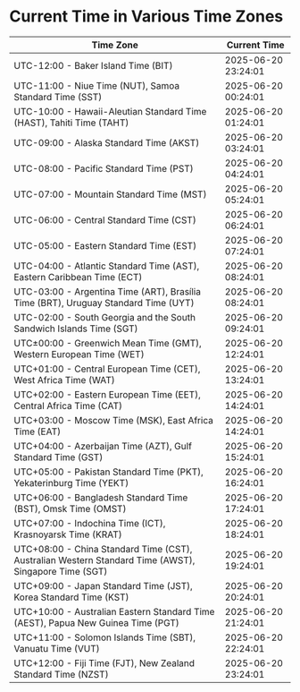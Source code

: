 # Current Time in Various Time Zones

| Time Zone | Current Time |
|-----------|--------------|
| UTC-12:00 - Baker Island Time (BIT) | 2025-06-20 23:24:01 |
| UTC-11:00 - Niue Time (NUT), Samoa Standard Time (SST) | 2025-06-20 00:24:01 |
| UTC-10:00 - Hawaii-Aleutian Standard Time (HAST), Tahiti Time (TAHT) | 2025-06-20 01:24:01 |
| UTC-09:00 - Alaska Standard Time (AKST) | 2025-06-20 03:24:01 |
| UTC-08:00 - Pacific Standard Time (PST) | 2025-06-20 04:24:01 |
| UTC-07:00 - Mountain Standard Time (MST) | 2025-06-20 05:24:01 |
| UTC-06:00 - Central Standard Time (CST) | 2025-06-20 06:24:01 |
| UTC-05:00 - Eastern Standard Time (EST) | 2025-06-20 07:24:01 |
| UTC-04:00 - Atlantic Standard Time (AST), Eastern Caribbean Time (ECT) | 2025-06-20 08:24:01 |
| UTC-03:00 - Argentina Time (ART), Brasília Time (BRT), Uruguay Standard Time (UYT) | 2025-06-20 08:24:01 |
| UTC-02:00 - South Georgia and the South Sandwich Islands Time (SGT) | 2025-06-20 09:24:01 |
| UTC±00:00 - Greenwich Mean Time (GMT), Western European Time (WET) | 2025-06-20 12:24:01 |
| UTC+01:00 - Central European Time (CET), West Africa Time (WAT) | 2025-06-20 13:24:01 |
| UTC+02:00 - Eastern European Time (EET), Central Africa Time (CAT) | 2025-06-20 14:24:01 |
| UTC+03:00 - Moscow Time (MSK), East Africa Time (EAT) | 2025-06-20 14:24:01 |
| UTC+04:00 - Azerbaijan Time (AZT), Gulf Standard Time (GST) | 2025-06-20 15:24:01 |
| UTC+05:00 - Pakistan Standard Time (PKT), Yekaterinburg Time (YEKT) | 2025-06-20 16:24:01 |
| UTC+06:00 - Bangladesh Standard Time (BST), Omsk Time (OMST) | 2025-06-20 17:24:01 |
| UTC+07:00 - Indochina Time (ICT), Krasnoyarsk Time (KRAT) | 2025-06-20 18:24:01 |
| UTC+08:00 - China Standard Time (CST), Australian Western Standard Time (AWST), Singapore Time (SGT) | 2025-06-20 19:24:01 |
| UTC+09:00 - Japan Standard Time (JST), Korea Standard Time (KST) | 2025-06-20 20:24:01 |
| UTC+10:00 - Australian Eastern Standard Time (AEST), Papua New Guinea Time (PGT) | 2025-06-20 21:24:01 |
| UTC+11:00 - Solomon Islands Time (SBT), Vanuatu Time (VUT) | 2025-06-20 22:24:01 |
| UTC+12:00 - Fiji Time (FJT), New Zealand Standard Time (NZST) | 2025-06-20 23:24:01 |
